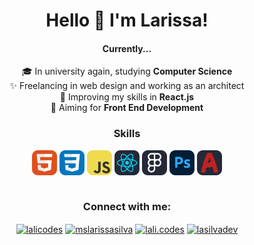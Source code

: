 
<h1 align="center">Hello 👋 I'm Larissa!</h1>
<div align="center">
<h4>Currently...</h4>
🎓 In university again, studying <b>Computer Science</b><br>
✨ Freelancing in web design and working as an architect<br>
🌱 Improving my skills in <b>React.js</b><br>
🚀 Aiming for <b>Front End Development</b>
</div>
  
<h3 align="center">Skills</h3> 
<div align="center" style="display: inline_block" >
  <img align="center" alt="html" height="40"   src="https://github.com/tandpfun/skill-icons/raw/main/icons/HTML.svg">
  <img align="center" alt="css" height="40" src="https://github.com/tandpfun/skill-icons/raw/main/icons/CSS.svg">
  <img align="center" alt="javascript" height="40" src="https://github.com/tandpfun/skill-icons/raw/main/icons/JavaScript.svg">
  <img align="center" alt="react" height="40" src="https://github.com/tandpfun/skill-icons/raw/main/icons/React-Dark.svg">
  <img align="center" alt="figma" height="40" src="https://github.com/tandpfun/skill-icons/raw/main/icons/Figma-Dark.svg">
  <img align="center" alt="ps" height="40" src="https://github.com/tandpfun/skill-icons/raw/main/icons/Photoshop.svg">
  <img align="center" alt="autocad" height="40" src="https://github.com/tandpfun/skill-icons/blob/main/icons/AutoCAD-Dark.svg">
</div>
<br> 
<h3 align="center">Connect with me:</h3>
<p align="center">
<a href="https://twitter.com/lalicodes" target="blank"><img align="center" src="https://raw.githubusercontent.com/rahuldkjain/github-profile-readme-generator/master/src/images/icons/Social/twitter.svg" alt="lalicodes" height="30" width="40" /></a>
<a href="https://linkedin.com/in/mslarissasilva" target="blank"><img align="center" src="https://raw.githubusercontent.com/rahuldkjain/github-profile-readme-generator/master/src/images/icons/Social/linked-in-alt.svg" alt="mslarissasilva" height="30" width="40" /></a>
<a href="https://instagram.com/lali.codes" target="blank"><img align="center" src="https://raw.githubusercontent.com/rahuldkjain/github-profile-readme-generator/master/src/images/icons/Social/instagram.svg" alt="lali.codes" height="30" width="40" /></a>
<a href="https://www.behance.net/lasilvadev" target="blank"><img align="center" src="https://raw.githubusercontent.com/rahuldkjain/github-profile-readme-generator/master/src/images/icons/Social/behance.svg" alt="lasilvadev" height="30" width="40" /></a>
</p>



